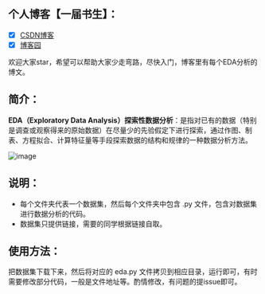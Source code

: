 ## 个人博客【一届书生】：

- [x] [CSDN博客](https://blog.csdn.net/qq_39435411)
- [x] [博客园](https://www.cnblogs.com/gy77/)

欢迎大家star，希望可以帮助大家少走弯路，尽快入门，博客里有每个EDA分析的博文。



## 简介：

**EDA（Exploratory Data Analysis）探索性数据分析**：是指对已有的数据（特别是调查或观察得来的原始数据）在尽量少的先验假定下进行探索，通过作图、制表、方程拟合、计算特征量等手段探索数据的结构和规律的一种数据分析方法。

![image](https://img2022.cnblogs.com/blog/1524748/202201/1524748-20220120160614506-182111829.png)



## 说明：

+ 每个文件夹代表一个数据集，然后每个文件夹中包含 .py 文件，包含对数据集进行数据分析的代码。
+ 数据集只提供链接，需要的同学根据链接自取。



## 使用方法：

把数据集下载下来，然后将对应的 eda.py 文件拷贝到相应目录，运行即可，有时需要修改部分代码，一般是文件地址等。酌情修改，有问题的提issue即可。
